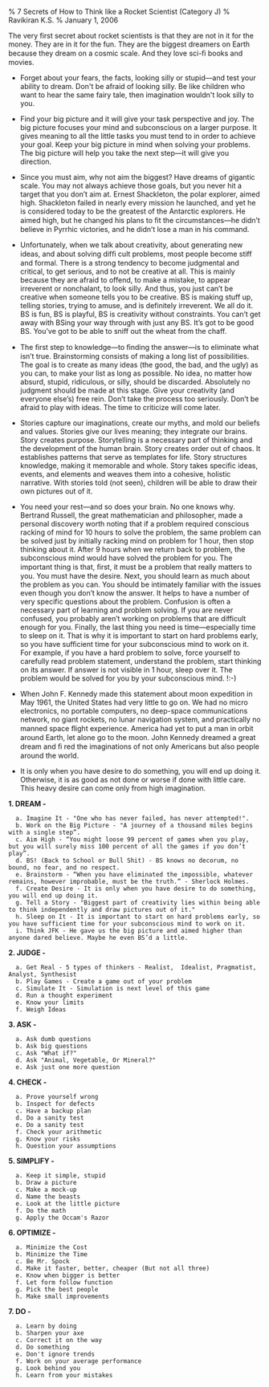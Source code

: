 % 7 Secrets of How to Think like a Rocket Scientist (Category J)
% Ravikiran K.S.
% January 1, 2006

The very first secret about rocket scientists is that they are not in it
for the money. They are in it for the fun. They are the biggest dreamers
on Earth because they dream on a cosmic scale. And they love sci-ﬁ books
and movies.

  - Forget about your fears, the facts, looking silly or stupid—and test
    your ability to dream. Don't be afraid of looking silly. Be like
    children who want to hear the same fairy tale, then imagination
    wouldn't look silly to you.

  - Find your big picture and it will give your task perspective and
    joy. The big picture focuses your mind and subconscious on a larger
    purpose. It gives meaning to all the little tasks you must tend to
    in order to achieve your goal. Keep your big picture in mind when
    solving your problems. The big picture will help you take the next
    step—it will give you direction.

  - Since you must aim, why not aim the biggest? Have dreams of gigantic
    scale. You may not always achieve those goals, but you never hit a
    target that you don’t aim at. Ernest Shackleton, the polar explorer,
    aimed high. Shackleton failed in nearly every mission he launched,
    and yet he is considered today to be the greatest of the Antarctic
    explorers. He aimed high, but he changed his plans to ﬁt the
    circumstances—he didn’t believe in Pyrrhic victories, and he didn’t
    lose a man in his command.

  - Unfortunately, when we talk about creativity, about generating new
    ideas, and about solving difﬁ cult problems, most people become
    stiff and formal. There is a strong tendency to become judgmental
    and critical, to get serious, and to not be creative at all. This is
    mainly because they are afraid to offend, to make a mistake, to
    appear irreverent or nonchalant, to look silly. And thus, you just
    can’t be creative when someone tells you to be creative. BS is
    making stuff up, telling stories, trying to amuse, and is definitely
    irreverent. We all do it. BS is fun, BS is playful, BS is creativity
    without constraints. You can’t get away with BSing your way through
    with just any BS. It’s got to be good BS. You’ve got to be able to
    sniff out the wheat from the chaff.

  - The ﬁrst step to knowledge—to ﬁnding the answer—is to eliminate what
    isn’t true. Brainstorming consists of making a long list of
    possibilities. The goal is to create as many ideas (the good, the
    bad, and the ugly) as you can, to make your list as long as
    possible. No idea, no matter how absurd, stupid, ridiculous, or
    silly, should be discarded. Absolutely no judgment should be made at
    this stage. Give your creativity (and everyone else’s) free rein.
    Don’t take the process too seriously. Don’t be afraid to play with
    ideas. The time to criticize will come later.

  - Stories capture our imaginations, create our myths, and mold our
    beliefs and values. Stories give our lives meaning; they integrate
    our brains. Story creates purpose. Storytelling is a necessary part
    of thinking and the development of the human brain. Story creates
    order out of chaos. It establishes patterns that serve as templates
    for life. Story structures knowledge, making it memorable and whole.
    Story takes specific ideas, events, and elements and weaves them
    into a cohesive, holistic narrative. With stories told (not seen),
    children will be able to draw their own pictures out of it.

  - You need your rest—and so does your brain. No one knows why.
    Bertrand Russell, the great mathematician and philosopher, made a
    personal discovery worth noting that if a problem required conscious
    racking of mind for 10 hours to solve the problem, the same problem
    can be solved just by initially racking mind on problem for 1 hour,
    then stop thinking about it. After 9 hours when we return back to
    problem, the subconscious mind would have solved the problem for
    you. The important thing is that, ﬁrst, it must be a problem that
    really matters to you. You must have the desire. Next, you should
    learn as much about the problem as you can. You should be intimately
    familiar with the issues even though you don’t know the answer. It
    helps to have a number of very specific questions about the problem.
    Confusion is often a necessary part of learning and problem solving.
    If you are never confused, you probably aren’t working on problems
    that are difficult enough for you. Finally, the last thing you need
    is time—especially time to sleep on it. That is why it is important
    to start on hard problems early, so you have sufficient time for
    your subconscious mind to work on it. For example, if you have a
    hard problem to solve, force yourself to carefully read problem
    statement, understand the problem, start thinking on its answer. If
    answer is not visible in 1 hour, sleep over it. The problem would be
    solved for you by your subconscious mind.
    !:-)

  - When John F. Kennedy made this statement about moon expedition in
    May 1961, the United States had very little to go on. We had no
    micro electronics, no portable computers, no deep-space
    communications network, no giant rockets, no lunar navigation
    system, and practically no manned space ﬂight experience. America
    had yet to put a man in orbit around Earth, let alone go to the
    moon. John Kennedy dreamed a great dream and ﬁ red the imaginations
    of not only Americans but also people around the world.

  - It is only when you have desire to do something, you will end up
    doing it. Otherwise, it is as good as not done or worse if done with
    little care. This heavy desire can come only from high imagination.

**1. DREAM -**

``` code
  a. Imagine It - "One who has never failed, has never attempted!".
  b. Work on the Big Picture - "A journey of a thousand miles begins with a single step”.
  c. Aim High - “You might loose 99 percent of games when you play, but you will surely miss 100 percent of all the games if you don’t play”.
  d. BS! (Back to School or Bull Shit) - BS knows no decorum, no bound, no fear, and no respect. 
  e. Brainstorm - “When you have eliminated the impossible, whatever remains, however improbable, must be the truth.” - Sherlock Holmes.
  f. Create Desire - It is only when you have desire to do something, you will end up doing it.
  g. Tell a Story - "Biggest part of creativity lies within being able to think independently and draw pictures out of it."
  h. Sleep on It - It is important to start on hard problems early, so you have sufficient time for your subconscious mind to work on it.
  i. Think JFK - He gave us the big picture and aimed higher than anyone dared believe. Maybe he even BS’d a little.
```

**2. JUDGE
-**

``` code
  a. Get Real - 5 types of thinkers - Realist,  Idealist, Pragmatist, Analyst, Synthesist
  b. Play Games - Create a game out of your problem
  c. Simulate It - Simulation is next level of this game
  d. Run a thought experiment
  e. Know your limits
  f. Weigh Ideas
```

**3. ASK -**

``` code
  a. Ask dumb questions
  b. Ask big questions
  c. Ask "What if?"
  d. Ask "Animal, Vegetable, Or Mineral?"
  e. Ask just one more question
```

**4. CHECK -**

``` code
  a. Prove yourself wrong
  b. Inspect for defects
  c. Have a backup plan
  d. Do a sanity test
  e. Do a sanity test
  f. Check your arithmetic
  g. Know your risks
  h. Question your assumptions
```

**5. SIMPLIFY -**

``` code
  a. Keep it simple, stupid
  b. Draw a picture
  c. Make a mock-up
  d. Name the beasts
  e. Look at the little picture
  f. Do the math
  g. Apply the Occam's Razor
```

**6. OPTIMIZE -**

``` code
  a. Minimize the Cost
  b. Minimize the Time
  c. Be Mr. Spock
  d. Make it faster, better, cheaper (But not all three)
  e. Know when bigger is better
  f. Let form follow function
  g. Pick the best people
  h. Make small improvements
```

**7. DO -**

``` code
  a. Learn by doing
  b. Sharpen your axe
  c. Correct it on the way
  d. Do something
  e. Don't ignore trends
  f. Work on your average performance
  g. Look behind you
  h. Learn from your mistakes
```

